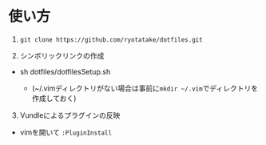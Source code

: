# 使い方

1. ``` git clone https://github.com/ryotatake/dotfiles.git ```

2. シンボリックリンクの作成

 * sh dotfiles/dotfilesSetup.sh

   * (~/.vimディレクトリがない場合は事前に`mkdir ~/.vim`でディレクトリを作成しておく)

3. Vundleによるプラグインの反映

 * vimを開いて `:PluginInstall`
